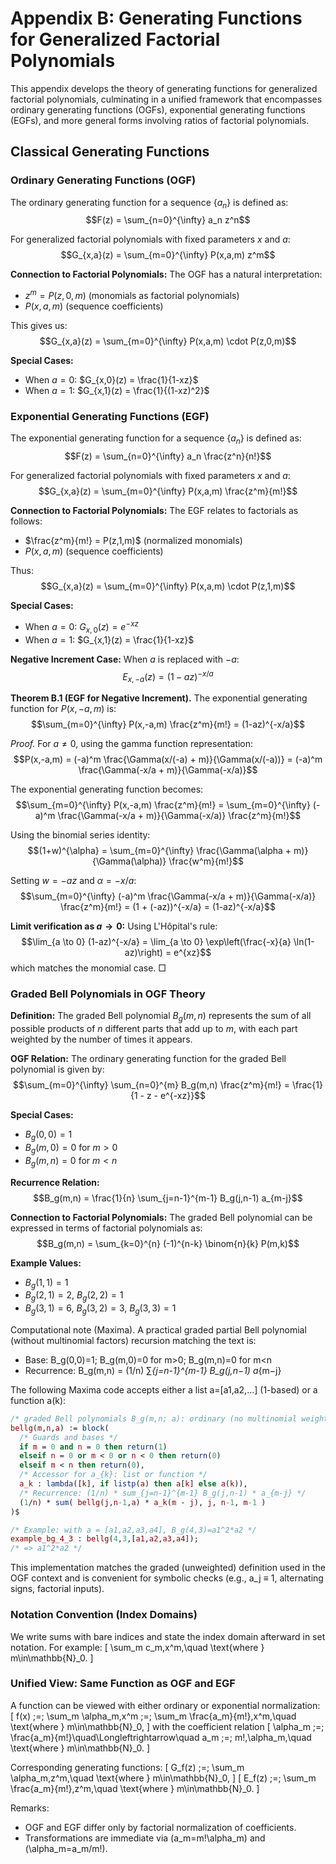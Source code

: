 # Appendix B: Generating Functions for Generalized Factorial Polynomials

This appendix develops the theory of generating functions for generalized factorial polynomials, culminating in a unified framework that encompasses ordinary generating functions (OGFs), exponential generating functions (EGFs), and more general forms involving ratios of factorial polynomials.

## Classical Generating Functions

### Ordinary Generating Functions (OGF)

The ordinary generating function for a sequence $\{a_n\}$ is defined as:
$$F(z) = \sum_{n=0}^{\infty} a_n z^n$$

For generalized factorial polynomials with fixed parameters $x$ and $a$:
$$G_{x,a}(z) = \sum_{m=0}^{\infty} P(x,a,m) z^m$$

**Connection to Factorial Polynomials:** The OGF has a natural interpretation:
- $z^m = P(z,0,m)$ (monomials as factorial polynomials)
- $P(x,a,m)$ (sequence coefficients)

This gives us:
$$G_{x,a}(z) = \sum_{m=0}^{\infty} P(x,a,m) \cdot P(z,0,m)$$

**Special Cases:**
- When $a = 0$: $G_{x,0}(z) = \frac{1}{1-xz}$
- When $a = 1$: $G_{x,1}(z) = \frac{1}{(1-xz)^2}$

### Exponential Generating Functions (EGF)

The exponential generating function for a sequence $\{a_n\}$ is defined as:
$$F(z) = \sum_{n=0}^{\infty} a_n \frac{z^n}{n!}$$

For generalized factorial polynomials with fixed parameters $x$ and $a$:
$$G_{x,a}(z) = \sum_{m=0}^{\infty} P(x,a,m) \frac{z^m}{m!}$$

**Connection to Factorial Polynomials:** The EGF relates to factorials as follows:
- $\frac{z^m}{m!} = P(z,1,m)$ (normalized monomials)
- $P(x,a,m)$ (sequence coefficients)

Thus:
$$G_{x,a}(z) = \sum_{m=0}^{\infty} P(x,a,m) \cdot P(z,1,m)$$

**Special Cases:**
- When $a = 0$: $G_{x,0}(z) = e^{-xz}$
- When $a = 1$: $G_{x,1}(z) = \frac{1}{1-xz}$

**Negative Increment Case:** When $a$ is replaced with $-a$:
$$E_{x,-a}(z) = (1-az)^{-x/a}$$

**Theorem B.1 (EGF for Negative Increment).** The exponential generating function for $P(x,-a,m)$ is:
$$\sum_{m=0}^{\infty} P(x,-a,m) \frac{z^m}{m!} = (1-az)^{-x/a}$$

*Proof.* For $a \neq 0$, using the gamma function representation:
$$P(x,-a,m) = (-a)^m \frac{\Gamma(x/(-a) + m)}{\Gamma(x/(-a))} = (-a)^m \frac{\Gamma(-x/a + m)}{\Gamma(-x/a)}$$

The exponential generating function becomes:
$$\sum_{m=0}^{\infty} P(x,-a,m) \frac{z^m}{m!} = \sum_{m=0}^{\infty} (-a)^m \frac{\Gamma(-x/a + m)}{\Gamma(-x/a)} \frac{z^m}{m!}$$

Using the binomial series identity:
$$(1+w)^{\alpha} = \sum_{m=0}^{\infty} \frac{\Gamma(\alpha + m)}{\Gamma(\alpha)} \frac{w^m}{m!}$$

Setting $w = -az$ and $\alpha = -x/a$:
$$\sum_{m=0}^{\infty} (-a)^m \frac{\Gamma(-x/a + m)}{\Gamma(-x/a)} \frac{z^m}{m!} = (1 + (-az))^{-x/a} = (1-az)^{-x/a}$$

**Limit verification as $a \to 0$:** Using L'Hôpital's rule:
$$\lim_{a \to 0} (1-az)^{-x/a} = \lim_{a \to 0} \exp\left(\frac{-x}{a} \ln(1-az)\right) = e^{xz}$$
which matches the monomial case. □

### Graded Bell Polynomials in OGF Theory

**Definition:** The graded Bell polynomial $B_g(m,n)$ represents the sum of all possible products of $n$ different parts that add up to $m$, with each part weighted by the number of times it appears.

**OGF Relation:** The ordinary generating function for the graded Bell polynomial is given by:
$$\sum_{m=0}^{\infty} \sum_{n=0}^{m} B_g(m,n) \frac{z^m}{m!} = \frac{1}{1 - z - e^{-xz}}$$

**Special Cases:**
- $B_g(0,0) = 1$
- $B_g(m,0) = 0$ for $m > 0$
- $B_g(m,n) = 0$ for $m < n$

**Recurrence Relation:**
$$B_g(m,n) = \frac{1}{n} \sum_{j=n-1}^{m-1} B_g(j,n-1) a_{m-j}$$

**Connection to Factorial Polynomials:** The graded Bell polynomial can be expressed in terms of factorial polynomials as:
$$B_g(m,n) = \sum_{k=0}^{n} (-1)^{n-k} \binom{n}{k} P(m,k)$$

**Example Values:**
- $B_g(1,1) = 1$
- $B_g(2,1) = 2$, $B_g(2,2) = 1$
- $B_g(3,1) = 6$, $B_g(3,2) = 3$, $B_g(3,3) = 1$

Computational note (Maxima). A practical graded partial Bell polynomial (without multinomial factors) recursion matching the text is:
- Base: B_g(0,0)=1; B_g(m,0)=0 for m>0; B_g(m,n)=0 for m<n
- Recurrence: B_g(m,n) = (1/n) ∑_{j=n-1}^{m-1} B_g(j,n−1) a_{m−j}

The following Maxima code accepts either a list a=[a1,a2,…] (1-based) or a function a(k):

```maxima
/* graded Bell polynomials B_g(m,n; a): ordinary (no multinomial weights) */
bellg(m,n,a) := block(
  /* Guards and bases */
  if m = 0 and n = 0 then return(1)
  elseif n = 0 or m < 0 or n < 0 then return(0)
  elseif m < n then return(0),
  /* Accessor for a_{k}: list or function */
  a_k : lambda([k], if listp(a) then a[k] else a(k)),
  /* Recurrence: (1/n) * sum_{j=n-1}^{m-1} B_g(j,n-1) * a_{m-j} */
  (1/n) * sum( bellg(j,n-1,a) * a_k(m - j), j, n-1, m-1 )
)$

/* Example: with a = [a1,a2,a3,a4], B_g(4,3)=a1^2*a2 */
example_bg_4_3 : bellg(4,3,[a1,a2,a3,a4]);
/* => a1^2*a2 */
```

This implementation matches the graded (unweighted) definition used in the OGF context and is convenient for symbolic checks (e.g., a_j ≡ 1, alternating signs, factorial inputs).

### Notation Convention (Index Domains)

We write sums with bare indices and state the index domain afterward in set notation. For example:
\[
\sum_m c_m\,x^m,\quad \text{where } m\in\mathbb{N}_0.
\]

### Unified View: Same Function as OGF and EGF

A function can be viewed with either ordinary or exponential normalization:
\[
f(x) \;=\; \sum_m \alpha_m\,x^m \;=\; \sum_m \frac{a_m}{m!}\,x^m,\quad \text{where } m\in\mathbb{N}_0,
\]
with the coefficient relation
\[
\alpha_m \;=\; \frac{a_m}{m!}\quad\Longleftrightarrow\quad a_m \;=\; m!\,\alpha_m,\quad \text{where } m\in\mathbb{N}_0.
\]

Corresponding generating functions:
\[
G_f(z) \;=\; \sum_m \alpha_m\,z^m,\quad \text{where } m\in\mathbb{N}_0,
\]
\[
E_f(z) \;=\; \sum_m \frac{a_m}{m!}\,z^m,\quad \text{where } m\in\mathbb{N}_0.
\]

Remarks:
- OGF and EGF differ only by factorial normalization of coefficients.
- Transformations are immediate via \(a_m=m!\alpha_m\) and \(\alpha_m=a_m/m!\).
